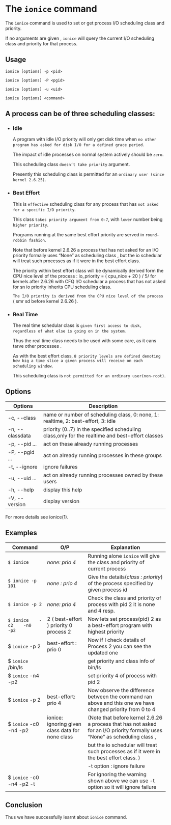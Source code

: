 # The `ionice` command

The `ionice` command is used to set or get process I/O scheduling class and priority.

If no arguments are given , `ionice` will query the current I/O scheduling class and priority for that process.

## Usage

 ```
ionice [options] -p <pid>
```
 
```
ionice [options] -P <pgid>
```

```
ionice [options] -u <uid>
```

```
ionice [options] <command>
```

## A process can be of three scheduling classes:
- ### Idle
		
	A program with idle I/O priority will only get disk time when `no other program has asked for disk I/O for a defined grace period`.
	
	The impact of idle processes on normal system actively should be `zero`.
	
	This scheduling class `doesn’t take priority` argument.
	
	Presently this scheduling class is permitted for an `ordinary user (since kernel 2.6.25)`.
- ### Best Effort
		
	This is `effective` scheduling class for any process that has `not asked for a specific I/O priority`.
	
	This class `takes priority argument from 0-7`, with `lower` number being `higher priority`.
	
	Programs running at the same best effort priority are served in `round- robbin fashion`.
	
	Note that before kernel 2.6.26  a process that has not asked for an I/O priority formally uses “None” as scheduling class , but the io schedular will treat such processes as if it were in the best effort class. 
	
	The priority within best effort class will be dynamically derived form the CPU nice level of the process : io_priority = ( cpu_nice + 20 ) / 5/
	for kernels after 2.6.26 with CFQ I/O schedular a process that has not asked for sn io priority inherits CPU scheduling class.
	
	`The I/O priority is derived from the CPU nice level of the process` ( smr sd before kernel 2.6.26 ).

- ### Real Time
		
	The real time schedular class is `given first access to disk, regardless of what else is going on in the system`.
	
	Thus the real time class needs to be used with some care, as it cans tarve other processes .
	
	As with the best effort class, `8 priority levels are defined denoting how big a time slice a given process will receive on each scheduling window`.	
	
	This scheduling class is `not permitted for an ordinary user(non-root)`.

## Options
| Options | Description |
|---|---|
| -c, --class <class>   | name or number of scheduling class, 0: none, 1: realtime, 2: best-effort, 3: idle|
| -n, --classdata <num> | priority (0..7) in the specified scheduling class,only for the realtime and best-effort classes|
| -p, --pid <pid>...    | act on these already running processes|
| -P, --pgid <pgrp>...  | act on already running processes in these groups|
| -t, --ignore          | ignore failures|
| -u, --uid <uid>...    | act on already running processes owned by these users|
| -h, --help            | display this help|
| -V, --version         | display version|

For more details see ionice(1).


## Examples
| Command | O/P |Explanation|
|---|---|---|
|`$ ionice` |*none: prio 4*|Running alone `ionice` will give the class and priority of current process |
|`$ ionice -p 101`|*none : prio 4*|Give the details(*class : priority*) of the process specified by given process id|
|`$ ionice -p 2` |*none: prio 4*| Check the class and priority of process with pid 2 it is none and 4 resp.|
|`$ ionice    -c2    -n0    -p2`|2 ( best-effort )	priority 0	process 2 | Now lets set process(pid) 2 as a best-effort program with highest priority|
|$ `ionice` -p 2|best-effort : prio 0| Now if I check details of Process 2 you can see the updated one|
|$ `ionice` /bin/ls||get priority and class info of bin/ls |
|$ `ionice` -n4 -p2||set priority 4 of process with pid 2 |
|$ `ionice` -p 2|  best-effort: prio 4| Now observe the difference between the command ran above and this one we have changed priority from 0 to 4|
|$ `ionice` -c0 -n4 -p2|ionice: ignoring given class data for none class|(Note that before kernel 2.6.26  a process that has not asked for an I/O priority formally uses “None” as scheduling class , |
|||but the io schedular will treat such processes as if it were in the best effort class. )|
|||-t option : ignore failure|
|$ `ionice` -c0 -n4 -p2 -t| | For ignoring the warning shown above we can use -t option so it will ignore failure |

## Conclusion
  
 Thus we have successfully learnt about `ionice` command.
